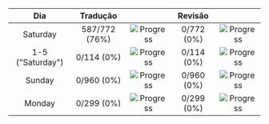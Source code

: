 |      **Dia**     |  **Tradução** |                                                      | **Revisão** |                                                     |
|:----------------:|:-------------:|:----------------------------------------------------:|:-----------:|:---------------------------------------------------:|
|     Saturday     | 587/772 (76%) | ![Progress](https://progress-bar.dev/76/?&width=150) |  0/772 (0%) | ![Progress](https://progress-bar.dev/0/?&width=150) |
| 1-5 ("Saturday") |   0/114 (0%)  |  ![Progress](https://progress-bar.dev/0/?&width=150) |  0/114 (0%) | ![Progress](https://progress-bar.dev/0/?&width=150) |
|      Sunday      |   0/960 (0%)  |  ![Progress](https://progress-bar.dev/0/?&width=150) |  0/960 (0%) | ![Progress](https://progress-bar.dev/0/?&width=150) |
|      Monday      |   0/299 (0%)  |  ![Progress](https://progress-bar.dev/0/?&width=150) |  0/299 (0%) | ![Progress](https://progress-bar.dev/0/?&width=150) |